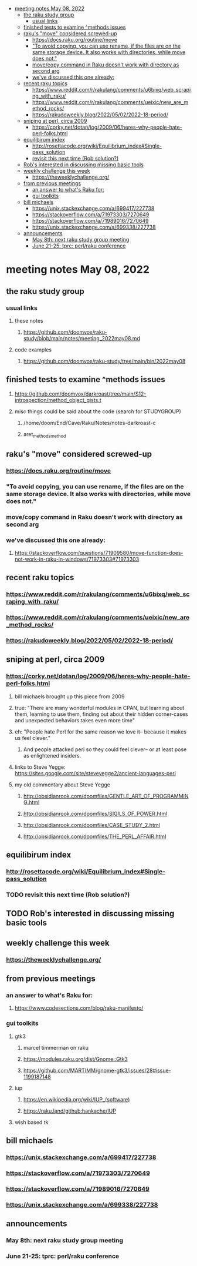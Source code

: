 - [meeting notes May 08, 2022](#org087f5cb)
  - [the raku study group](#org10f6f21)
    - [usual links](#org66b8e36)
  - [finished tests to examine ^methods issues](#org576c76e)
  - [raku's "move" considered screwed-up](#org9ecb0d3)
    - [<https://docs.raku.org/routine/move>](#org7d533f9)
    - ["To avoid copying, you can use rename, if the files are on the same storage device. It also works with directories, while move does not."](#org49ac2f7)
    - [move/copy command in Raku doesn't work with directory as second arg](#org56e4e2c)
    - [we've discussed this one already:](#orgd060c69)
  - [recent raku topics](#org8299a68)
    - [<https://www.reddit.com/r/rakulang/comments/u6bixq/web_scraping_with_raku/>](#org1b9256c)
    - [<https://www.reddit.com/r/rakulang/comments/ueixic/new_are_method_rocks/>](#org2160d1c)
    - [<https://rakudoweekly.blog/2022/05/02/2022-18-period/>](#org1bedb04)
  - [sniping at perl, circa 2009](#org7960069)
    - [<https://corky.net/dotan/log/2009/06/heres-why-people-hate-perl-folks.html>](#org078d831)
  - [equilibirum index](#orgf7cc793)
    - [<http://rosettacode.org/wiki/Equilibrium_index#Single-pass_solution>](#orgd020354)
    - [revisit this next time (Rob solution?)](#org16b2567)
  - [Rob's interested in discussing missing basic tools](#org84e968d)
  - [weekly challenge this week](#org960ff2a)
    - [<https://theweeklychallenge.org/>](#orgdb6e242)
  - [from previous meetings](#org889cd72)
    - [an answer to what's Raku for:](#orgdb6f968)
    - [gui toolkits](#orgbae272e)
  - [bill michaels](#org27303a6)
    - [<https://unix.stackexchange.com/a/699417/227738>](#org6f464b7)
    - [<https://stackoverflow.com/a/71973303/7270649>](#org9991fb7)
    - [<https://stackoverflow.com/a/71989016/7270649>](#org357917c)
    - [<https://unix.stackexchange.com/a/699338/227738>](#orgb3a0951)
  - [announcements](#orga7fd4ed)
    - [May 8th: next raku study group meeting](#orgcef2939)
    - [June 21-25: tprc: perl/raku conference](#org981fa71)


<a id="org087f5cb"></a>

# meeting notes May 08, 2022


<a id="org10f6f21"></a>

## the raku study group


<a id="org66b8e36"></a>

### usual links

1.  these notes

    1.  <https://github.com/doomvox/raku-study/blob/main/notes/meeting_2022may08.md>

2.  code examples

    1.  <https://github.com/doomvox/raku-study/tree/main/bin/2022may08>


<a id="org576c76e"></a>

## finished tests to examine ^methods issues

1.  <https://github.com/doomvox/darkroast/tree/main/S12-introspection/method_object_gists.t>

2.  misc things could be said about the code (search for STUDYGROUP)

    1.  /home/doom/End/Cave/Raku/Notes/notes-darkroast-c
    
    2.  aret<sub>methods</sub><sub>method</sub>


<a id="org9ecb0d3"></a>

## raku's "move" considered screwed-up


<a id="org7d533f9"></a>

### <https://docs.raku.org/routine/move>


<a id="org49ac2f7"></a>

### "To avoid copying, you can use rename, if the files are on the same storage device. It also works with directories, while move does not."


<a id="org56e4e2c"></a>

### move/copy command in Raku doesn't work with directory as second arg


<a id="orgd060c69"></a>

### we've discussed this one already:

1.  <https://stackoverflow.com/questions/71909580/move-function-does-not-work-in-raku-in-windows/71973303#71973303>


<a id="org8299a68"></a>

## recent raku topics


<a id="org1b9256c"></a>

### <https://www.reddit.com/r/rakulang/comments/u6bixq/web_scraping_with_raku/>


<a id="org2160d1c"></a>

### <https://www.reddit.com/r/rakulang/comments/ueixic/new_are_method_rocks/>


<a id="org1bedb04"></a>

### <https://rakudoweekly.blog/2022/05/02/2022-18-period/>


<a id="org7960069"></a>

## sniping at perl, circa 2009


<a id="org078d831"></a>

### <https://corky.net/dotan/log/2009/06/heres-why-people-hate-perl-folks.html>

1.  bill michaels brought up this piece from 2009

2.  true: "There are many wonderful modules in CPAN, but learning about them, learning to use them, finding out about their hidden corner-cases and unexpected behaviors takes even more time"

3.  eh: "People hate Perl for the same reason we love it&#x2013; because it makes us feel clever."

    1.  And people attacked perl so they could feel clever&#x2013; or at least pose as enlightened insiders.

4.  links to Steve Yegge: <https://sites.google.com/site/steveyegge2/ancient-languages-perl>

5.  my old commentary about Steve Yegge

    1.  <http://obsidianrook.com/doomfiles/GENTLE_ART_OF_PROGRAMMING.html>
    
    2.  <http://obsidianrook.com/doomfiles/SIGILS_OF_POWER.html>
    
    3.  <http://obsidianrook.com/doomfiles/CASE_STUDY_2.html>
    
    4.  <http://obsidianrook.com/doomfiles/THE_PERL_AFFAIR.html>


<a id="orgf7cc793"></a>

## equilibirum index


<a id="orgd020354"></a>

### <http://rosettacode.org/wiki/Equilibrium_index#Single-pass_solution>


<a id="org16b2567"></a>

### TODO revisit this next time (Rob solution?)


<a id="org84e968d"></a>

## TODO Rob's interested in discussing missing basic tools


<a id="org960ff2a"></a>

## weekly challenge this week


<a id="orgdb6e242"></a>

### <https://theweeklychallenge.org/>


<a id="org889cd72"></a>

## from previous meetings


<a id="orgdb6f968"></a>

### an answer to what's Raku for:

1.  <https://www.codesections.com/blog/raku-manifesto/>


<a id="orgbae272e"></a>

### gui toolkits

1.  gtk3

    1.  marcel timmerman on raku
    
    2.  <https://modules.raku.org/dist/Gnome::Gtk3>
    
    3.  <https://github.com/MARTIMM/gnome-gtk3/issues/28#issue-1199187148>

2.  iup

    1.  <https://en.wikipedia.org/wiki/IUP_(software)>
    
    2.  <https://raku.land/github:hankache/IUP>

3.  wish based tk


<a id="org27303a6"></a>

## bill michaels


<a id="org6f464b7"></a>

### <https://unix.stackexchange.com/a/699417/227738>


<a id="org9991fb7"></a>

### <https://stackoverflow.com/a/71973303/7270649>


<a id="org357917c"></a>

### <https://stackoverflow.com/a/71989016/7270649>


<a id="orgb3a0951"></a>

### <https://unix.stackexchange.com/a/699338/227738>


<a id="orga7fd4ed"></a>

## announcements


<a id="orgcef2939"></a>

### May 8th: next raku study group meeting


<a id="org981fa71"></a>

### June 21-25: tprc: perl/raku conference
